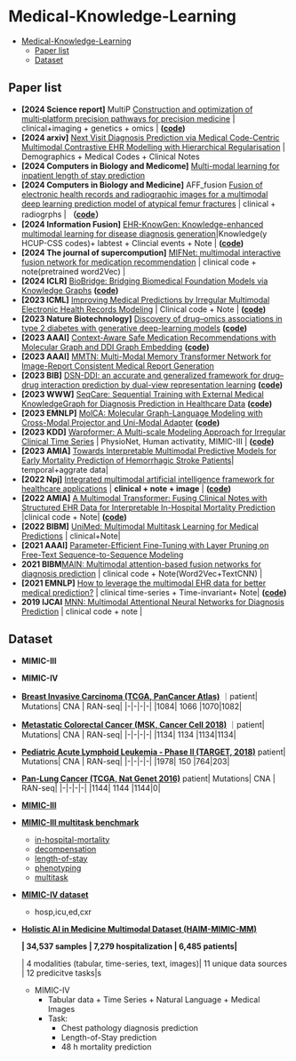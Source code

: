 # Medical-Knowledge-Learning
- [Medical-Knowledge-Learning](#medical-knowledge-learning)
  - [Paper list](#paper-list)
  - [Dataset](#dataset)

## Paper list
* **[2024 Science report]** MultiP [Construction and optimization of multi‑platform precision pathways for precision medicine](https://www.nature.com/articles/s41598-024-54517-8.pdf) | clinical+imaging + genetics + omics | **([code](https://github.com/SydneyBioX/MultiP))**
*  **[2024 arxiv]** [Next Visit Diagnosis Prediction via Medical Code-Centric Multimodal Contrastive EHR Modelling with Hierarchical Regularisation](https://arxiv.org/pdf/2401.11648.pdf) | Demographics + Medical Codes + Clinical Notes
*  **[2024 Computers in Biology and Medicome]** [Multi-modal learning for inpatient length of stay prediction](https://www.sciencedirect.com/science/article/pii/S0010482524002051)
* **[2024 Computers in Biology and Medicine]**  AFF_fusion [Fusion of electronic health records and radiographic images for a multimodal deep learning prediction model of atypical femur fractures](https://www.sciencedirect.com/science/article/pii/S0010482523011691) | clinical + radiogrphs | **（[code](https://github.com/wanderine/AFF_fusion)）**
* **[2024 Information Fusion]** [EHR-KnowGen: Knowledge-enhanced multimodal learning for disease diagnosis generation](https://www.sciencedirect.com/science/article/pii/S1566253523003858)|Knowledge(y HCUP-CSS codes)+ labtest + Clincial events + Note | **([code](https://github.com/Healthcare-Data-Mining-Laboratory/EHR-KnowGen?utm_source=catalyzex.com))**
* **[2024 The journal of supercompution]** [MIFNet: multimodal interactive fusion network for medication recommendation](https://link.springer.com/content/pdf/10.1007/s11227-024-05908-1.pdf) | clinical code + note(pretrained word2Vec) |
* **[2024 ICLR]** [BioBridge: Bridging Biomedical Foundation Models via Knowledge Graphs](https://arxiv.org/pdf/2310.03320.pdf) **([code](https://github.com/RyanWangZf/BioBridge))**
* **[2023 ICML]** [Improving Medical Predictions by Irregular Multimodal Electronic Health Records Modeling](https://proceedings.mlr.press/v202/zhang23v.html) | Clinical code + Note | **([code](https://github.com/XZhang97666/MultimodalMIMIC))**
* **[2023 Nature Biotechnology]** [Discovery of drug–omics associations in type 2 diabetes with generative deep-learning models](https://www.nature.com/articles/s41587-022-01520-x#data-availability) **([code](https://github.com/RasmussenLab/MOVE))**
* **[2023 AAAI]** [Context-Aware Safe Medication Recommendations with Molecular Graph and DDI Graph Embedding](https://ojs.aaai.org/index.php/AAAI/article/view/25861) **([code](https://github.com/bit1029public/Carmen))**
* **[2023 AAAI]** [MMTN: Multi-Modal Memory Transformer Network for Image-Report Consistent Medical Report Generation]()
* **[2023 BIB]** [DSN-DDI: an accurate and generalized framework for drug–drug interaction prediction by dual-view representation learning](https://watermark.silverchair.com/bbac597.pdf?token=AQECAHi208BE49Ooan9kkhW_Ercy7Dm3ZL_9Cf3qfKAc485ysgAAA38wggN7BgkqhkiG9w0BBwagggNsMIIDaAIBADCCA2EGCSqGSIb3DQEHATAeBglghkgBZQMEAS4wEQQMeenMZjH3NNwo7bipAgEQgIIDMkTCjyRTb1qRlEvXkBQpN7C5YlmeG67cPm0EH0dgUbfAKJqaGZXnYXAYZ5O__s_FErpbUR1xy43ndj_OB91I4ThdSXesZkN7eZ8V44AKaL-79U3XwZ2USWS1xX7nNd_-pb626pgSnD_NbPOmiQ6Qfx5xi8tKd4ICYrvsEzwMH03unC0FZWUHF1RUvK5zvVuZn3K2tnMCWlsda0iyYpARisWYd1otHioNFNFSTDDMPTlhwSaxsocDBl8c4266VuoEq0aH7groJCw33z8NUXAZrL6rXzDYydn-2sv4ofcQ2rYEpNsLWLvF15PF7bYeAKRUGRsoei6ljmeMCyEPkbumE4s1ARWHpBs56xBW7rWMTaREqn1qhiHMKm9wb8D7W6JNsteS5MCyenEY5h7GyDj8YDB8bTjU8KsZpgNoCRuYIeO3UG1ZY8mnXPZ1fPS1Po6gctN5LVMFC2Iw3mihjIe-UlZWh8bxoeT17H9SJhLQBMVGfg50KJgTScOMFywo0oKIC2Ey4fY0XaRS4Cl9Y0c3e1Ku72L8vK8ZWNnd79LAHc4gCfX0D4OvMCYdbs2WxOMzaYEhLzlHQeFe2yP8H0rR_gxxDAFqNErksknOViX9nkwKTRxZc3Lhck1gPLUeYpCpwfAi8SCf9G8a1iyUA_VQqdXTKyrzLVOPway-ye7mH2G-aRlazzgccarkVOALFxGOfSTGpZ2O5WdgSqwASwnGJO_eWlRdyby-sYwO4fJ1fa2-0OgVwMKXAwVJO4HB8207p78zlgUU8D3dKBCa9SjweZVCkx_ZkHQS7eZ_0g30G2YwCeafzjpdkmyYnONtaX50J7uNvquclmbwLkUZsXkfwn_KFRaEq5Inxi10927DsdTgqI7XTLjTZZ7h9V0vawqHUBac6l8uqoPbz81zDE6WFj0QyGYkdT8sEbcE4BzypLvAUZyIYUkgF-lwmG0zv7tcZLR_Ic7rZ_aZzguio1QpKENhXH6PjWbK8u_ClaRyBX0aUa_E4E5zl0Z8o4L9X_V3P9obT4UsbtRTbx-GdCCsaDBsW7XrBcVfIB1QXr2Fp6ShA29qCzciu7YKYoiTvWRpKnwB) **([code](https://github.com/microsoft/Drug-Interaction-Research/tree/DSN-DDI-for-DDI-Prediction))**
* **[2023 WWW]** [SeqCare: Sequential Training with External Medical KnowledgeGraph for Diagnosis Prediction in Healthcare Data](https://dl.acm.org/doi/pdf/10.1145/3543507.3583543) **([code](https://github.com/xyxpku/SeqCare))**
* **[2023 EMNLP]** [MolCA: Molecular Graph-Language Modeling with Cross-Modal Projector and Uni-Modal Adapter](https://aclanthology.org/2023.emnlp-main.966v2.pdf) **([code](https://github.com/acharkq/MolCA))**
*  **[2023 KDD]** [Warpformer: A Multi-scale Modeling Approach for Irregular Clinical Time Series](https://arxiv.org/abs/2306.09368) | PhysioNet, Human activatity, MIMIC-III | **([code](https://github.com/imJiawen/Warpformer))**
*  **[2023 AMIA]** [Towards Interpretable Multimodal Predictive Models for Early Mortality Prediction of Hemorrhagic Stroke Patients](https://www.ncbi.nlm.nih.gov/pmc/articles/PMC10283097/)| temporal+aggrate data|
*  **[2022 Npj]** [Integrated multimodal artificial intelligence framework for healthcare applications](https://www.nature.com/articles/s41746-022-00689-4#Tab1) | **clinical + note + image** | **([code](https://github.com/lrsoenksen/HAIM))**
*  **[2022 AMIA]** [A Multimodal Transformer: Fusing Clinical Notes with Structured EHR Data for Interpretable In-Hospital Mortality Prediction](https://www.ncbi.nlm.nih.gov/pmc/articles/PMC10148371/) |clinical code + Note| **([code](https://github.com/weimin17/Multimodal_Transformer))**
*  **[2022 BIBM]** [UniMed: Multimodal Multitask Learning for Medical Predictions](https://ieeexplore.ieee.org/abstract/document/9995044/) | clinical+Note|
* **[2021 AAAI]** [Parameter-Efficient Fine-Tuning with Layer Pruning on Free-Text Sequence-to-Sequence Modeling](https://ojs.aaai.org/index.php/AAAI/article/view/17260) 
* **2021 BIBM**[MAIN: Multimodal attention-based fusion networks for diagnosis prediction](https://ieeexplore.ieee.org/abstract/document/9669634/) | clinical code + Note(Word2Vec+TextCNN) |
* **[2021 EMNLP]** [How to leverage the multimodal EHR data for better medical prediction?](https://aclanthology.org/2021.emnlp-main.329/) | clinical time-series + Time-invariant+ Note| **([code](https://github.com/emnlp-mimic/mimic?utm_source=catalyzex.com))**
* **2019 IJCAI** [MNN: Multimodal Attentional Neural Networks for Diagnosis Prediction](https://www.ijcai.org/Proceedings/2019/0823.pdf) | clinical code + note |
  

## Dataset
* **MIMIC-III**
* **MIMIC-IV**
* **[Breast Invasive Carcinoma (TCGA, PanCancer Atlas)](https://www.cbioportal.org/study/summary?id=brca_tcga_pan_can_atlas_2018)**
  ｜patient| Mutations| CNA | RAN-seq|
  |-|-|-|-|
  |1084| 1066 |1070|1082|
  
* **[Metastatic Colorectal Cancer (MSK, Cancer Cell 2018)](https://www.cbioportal.org/study/summary?id=crc_msk_2017)**
  ｜patient| Mutations| CNA | RAN-seq|
  |-|-|-|-|
  |1134| 1134 |1134|1134|
* **[Pediatric Acute Lymphoid Leukemia - Phase II (TARGET, 2018)](https://www.cbioportal.org/study?id=all_phase2_target_2018_pub)**
  patient| Mutations| CNA | RAN-seq|
  |-|-|-|-|
  |1978| 150 |764|203|
  
* **[Pan-Lung Cancer (TCGA, Nat Genet 2016)](https://www.cbioportal.org/study?id=nsclc_tcga_broad_2016)**
  patient| Mutations| CNA | RAN-seq|
  |-|-|-|-|
  |1144| 1144 |1144|0|
* **[MIMIC-III](https://physionet.org/content/mimiciii/1.4/)**
* **[MIMIC-III multitask benchmark](https://github.com/YerevaNN/mimic3-benchmarks/tree/master)**
  * [in-hospital-mortality](https://github.com/YerevaNN/mimic3-benchmarks/blob/master/mimic3benchmark/scripts/create_in_hospital_mortality.py)
  * [decompensation](https://github.com/YerevaNN/mimic3-benchmarks/blob/master/mimic3benchmark/scripts/create_decompensation.py)
  * [length-of-stay](https://github.com/YerevaNN/mimic3-benchmarks/blob/master/mimic3benchmark/scripts/create_length_of_stay.py)
  * [phenotyping](https://github.com/YerevaNN/mimic3-benchmarks/blob/master/mimic3benchmark/scripts/create_phenotyping.py)
  * [multitask](https://github.com/YerevaNN/mimic3-benchmarks/blob/master/mimic3benchmark/scripts/create_multitask.py)
* **[MIMIC-IV dataset](https://physionet.org/content/mimiciv/2.2/)**
  * hosp,icu,ed,cxr
  
* **[Holistic AI in Medicine Multimodal Dataset (HAIM-MIMIC-MM)](https://www.nature.com/articles/s41746-022-00689-4#Tab1)**

  
  **| 34,537 samples | 7,279 hospitalization | 6,485 patients|**

  |  4 modalities (tabular, time-series, text, images)| 11 unique data sources | 12 predicitve tasks|s


  * MIMIC-IV 
    * Tabular data + Time Series + Natural Language + Medical Images
    * Task:
      * Chest pathology diagnosis prediction
      * Length-of-Stay prediction
      * 48 h mortality prediction
